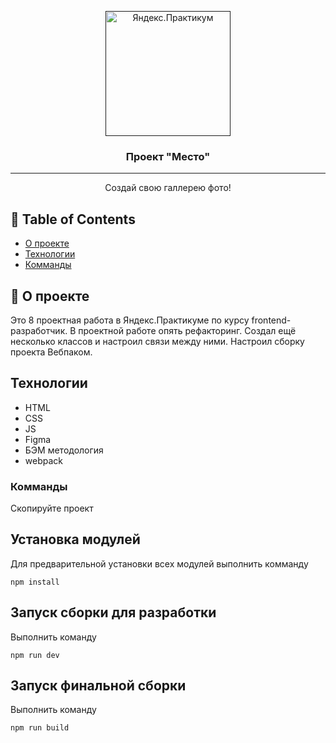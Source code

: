 <p align="center">
  <a href="" rel="noopener">
 <img width=200px height=200px src="https://sun9-58.userapi.com/xZpU-hlLA2D9nJyOgzdpzuYkhtS0DXo1UrQnXg/ROQJjyeeUl0.jpg" alt="Яндекс.Практикум"></a>
</p>

<h3 align="center">Проект "Место"</h3>

<div align="center">

</div>

---

<p align="center"> Создай свою галлерею фото!
    <br>
</p>

## 📝 Table of Contents

- [О проекте](#about)
- [Технологии](#getting_started)
- [Комманды](#deployment)


## 🧐 О проекте <a name = "about"></a>

Это 8 проектная работа в Яндекс.Практикуме по курсу frontend-разработчик.
В проектной работе опять рефакторинг. Создал ещё несколько классов и настроил связи между ними. Настроил сборку проекта Вебпаком.

##  Технологии <a name = "getting_started"></a>

* HTML
* CSS
* JS
* Figma
* БЭМ методология
* webpack

### Комманды

Скопируйте проект

## Установка модулей

Для предварительной установки всех модулей выполнить комманду

```
npm install
```

## Запуск сборки для разработки

Выполнить команду

```
npm run dev
```

## Запуск финальной сборки

Выполнить команду

```
npm run build
```